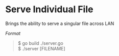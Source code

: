 # Serve Individual File

Brings the ability to serve a singular file across LAN

*Format*
> $ go build ./server.go  
> $ ./server [FILENAME]

